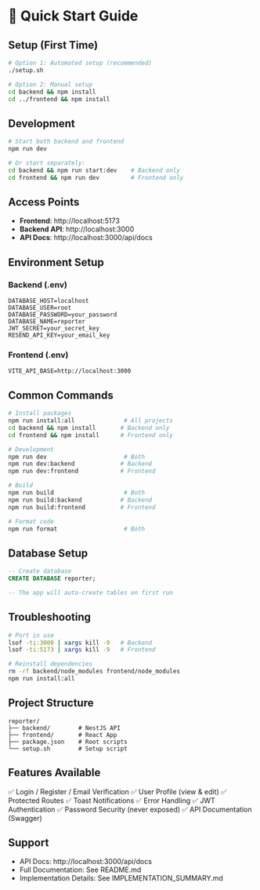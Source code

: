# 🚀 Quick Start Guide

## Setup (First Time)

```bash
# Option 1: Automated setup (recommended)
./setup.sh

# Option 2: Manual setup
cd backend && npm install
cd ../frontend && npm install
```

## Development

```bash
# Start both backend and frontend
npm run dev

# Or start separately:
cd backend && npm run start:dev    # Backend only
cd frontend && npm run dev         # Frontend only
```

## Access Points

- **Frontend**: http://localhost:5173
- **Backend API**: http://localhost:3000
- **API Docs**: http://localhost:3000/api/docs

## Environment Setup

### Backend (.env)
```env
DATABASE_HOST=localhost
DATABASE_USER=root
DATABASE_PASSWORD=your_password
DATABASE_NAME=reporter
JWT_SECRET=your_secret_key
RESEND_API_KEY=your_email_key
```

### Frontend (.env)
```env
VITE_API_BASE=http://localhost:3000
```

## Common Commands

```bash
# Install packages
npm run install:all              # All projects
cd backend && npm install       # Backend only
cd frontend && npm install      # Frontend only

# Development
npm run dev                      # Both
npm run dev:backend             # Backend
npm run dev:frontend            # Frontend

# Build
npm run build                    # Both
npm run build:backend           # Backend
npm run build:frontend          # Frontend

# Format code
npm run format                   # Both
```

## Database Setup

```sql
-- Create database
CREATE DATABASE reporter;

-- The app will auto-create tables on first run
```

## Troubleshooting

```bash
# Port in use
lsof -ti:3000 | xargs kill -9   # Backend
lsof -ti:5173 | xargs kill -9   # Frontend

# Reinstall dependencies
rm -rf backend/node_modules frontend/node_modules
npm run install:all
```

## Project Structure

```
reporter/
├── backend/        # NestJS API
├── frontend/       # React App
├── package.json    # Root scripts
└── setup.sh        # Setup script
```

## Features Available

✅ Login / Register / Email Verification
✅ User Profile (view & edit)
✅ Protected Routes
✅ Toast Notifications
✅ Error Handling
✅ JWT Authentication
✅ Password Security (never exposed)
✅ API Documentation (Swagger)

## Support

- API Docs: http://localhost:3000/api/docs
- Full Documentation: See README.md
- Implementation Details: See IMPLEMENTATION_SUMMARY.md
